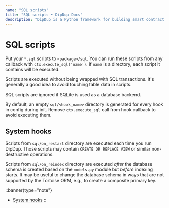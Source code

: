 ```yaml
---
name: "SQL scripts"
title: "SQL scripts • DipDup Docs"
description: "DipDup is a Python framework for building smart contract indexers. It helps developers focus on business logic instead of writing a boilerplate to store and serve data."
---
```


# SQL scripts

Put your `*.sql` scripts to `<package>/sql`. You can run these scripts from any callback with `ctx.execute_sql('name')`. If `name` is a directory, each script it contains will be executed.

Scripts are executed without being wrapped with SQL transactions. It's generally a good idea to avoid touching table data in scripts.

SQL scripts are ignored if SQLite is used as a database backend.

By default, an empty `sql/<hook_name>` directory is generated for every hook in config during init. Remove `ctx.execute_sql` call from hook callback to avoid executing them.

## System hooks

Scripts from `sql/on_restart` directory are executed each time you run DipDup. Those scripts may contain `CREATE OR REPLACE VIEW` or similar non-destructive operations.

Scripts from `sql/on_reindex` directory are executed _after_ the database schema is created based on the `models.py` module but _before_ indexing starts. It may be useful to change the database schema in ways that are not supported by the Tortoise ORM, e.g., to create a composite primary key.

::banner{type="note"}

* [System hooks](../5.advanced/3.system-hooks.md)
::
